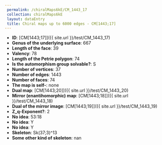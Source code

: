 ```yaml
--- 
 permalink: /chiralMaps6kE/CM_1443_17 
 collection: chiralMaps6kE
 layout: dataEntry
 title: Chiral maps up to 6000 edges - CM[1443;17]
---
```


- **ID**: [CM[1443;17]]({{ site.url }}/test/CM_1443_17)
- **Genus of the underlying surface**: 667
- **Length of the face**: 39
- **Valency**: 78
- **Length of the Petrie polygon**: 74
- **Is the automorphism group solvable?**: S
- **Number of vertices**: 37
- **Number of edges**: 1443
- **Number of faces**: 74
- **The map is self-**: none
- **Dual map**: [CM[1443;20]]({{ site.url }}/test/CM_1443_20)
- **Mirror (enantihomorphic) map**: [CM[1443;18]]({{ site.url }}/test/CM_1443_18)
- **Dual of the mirror image**: [CM[1443;19]]({{ site.url }}/test/CM_1443_19)
- **Z_q-Exponent?**: 2
- **No idea**:  53:18
- **No idea**: Y
- **No idea**: Y
- **Skeleton**: Sk(37;3)^13
- **Some other kind of skeleton**: nan

